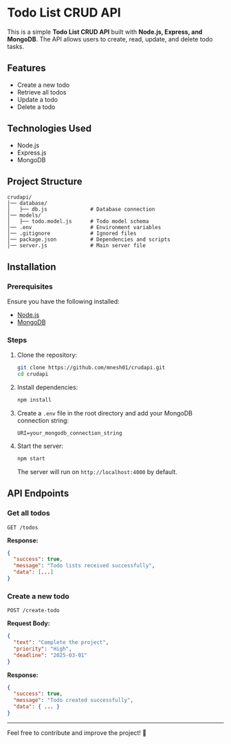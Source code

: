 # Todo List CRUD API

This is a simple **Todo List CRUD API** built with **Node.js, Express, and MongoDB**. The API allows users to create, read, update, and delete todo tasks.

## Features
- Create a new todo
- Retrieve all todos
- Update a todo
- Delete a todo

## Technologies Used
- Node.js
- Express.js
- MongoDB

## Project Structure
```
crudapi/
│── database/
│   ├── db.js              # Database connection
│── models/
│   ├── todo.model.js      # Todo model schema
│── .env                   # Environment variables
│── .gitignore             # Ignored files
│── package.json           # Dependencies and scripts
│── server.js              # Main server file
```

## Installation

### Prerequisites
Ensure you have the following installed:
- [Node.js](https://nodejs.org/)
- [MongoDB](https://www.mongodb.com/)

### Steps
1. Clone the repository:
   ```sh
   git clone https://github.com/mnesh01/crudapi.git
   cd crudapi
   ```
2. Install dependencies:
   ```sh
   npm install
   ```
3. Create a `.env` file in the root directory and add your MongoDB connection string:
   ```env
   URI=your_mongodb_connection_string
   ```
4. Start the server:
   ```sh
   npm start
   ```
   The server will run on `http://localhost:4000` by default.

## API Endpoints

### Get all todos
```http
GET /todos
```
**Response:**
```json
{
  "success": true,
  "message": "Todo lists received successfully",
  "data": [...]
}
```

### Create a new todo
```http
POST /create-todo
```
**Request Body:**
```json
{
  "text": "Complete the project",
  "priority": "High",
  "deadline": "2025-03-01"
}
```
**Response:**
```json
{
  "success": true,
  "message": "Todo created successfully",
  "data": { ... }
}
```

---
Feel free to contribute and improve the project! 🚀


